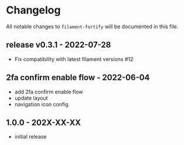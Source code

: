 # Changelog

All notable changes to `filament-fortify` will be documented in this file.

## release v0.3.1 - 2022-07-28

- Fix compatibility with latest filament versions #12

## 2fa confirm enable flow - 2022-06-04

- add 2fa confirm enable flow
- update layout
- navigation icon config

## 1.0.0 - 202X-XX-XX

- initial release
